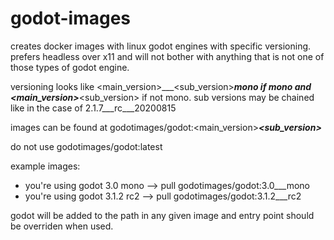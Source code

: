 # godot-images
creates docker images with linux godot engines with specific versioning. prefers headless over x11 and will not bother with anything that is not one of those types of godot engine.

versioning looks like <main_version>___<sub_version>___mono if mono and <main_version>___<sub_version> if not mono. sub versions may be chained like in the case of 2.1.7___rc___20200815

images can be found at godotimages/godot:<main_version>___<sub_version>___<mono>
  
do not use godotimages/godot:latest
  
example images:
* you're using godot 3.0 mono --> pull godotimages/godot:3.0___mono
* you're using godot 3.1.2 rc2 --> pull godotimages/godot:3.1.2___rc2
  
godot will be added to the path in any given image and entry point should be overriden when used.
